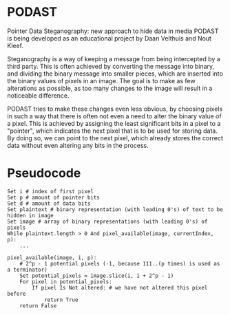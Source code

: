 # PODAST
Pointer Data Steganography: new approach to hide data in media
PODAST is being developed as an educational project by Daan Velthuis and Nout Kleef.

Steganography is a way of keeping a message from being intercepted by a third party.
This is often achieved by converting the message into binary, and dividing the binary message into smaller pieces,
which are inserted into the binary values of pixels in an image.
The goal is to make as few alterations as possible, as too many changes to the image will result in a noticeable difference.

PODAST tries to make these changes even less obvious, by choosing pixels in such a way that there is often not even a need to alter the binary value of a pixel.
This is achieved by assigning the least significant bits in a pixel to a "pointer", which indicates the next pixel that is to be used for storing data.
By doing so, we can point to the next pixel, which already stores the correct data without even altering any bits in the process.

# Pseudocode

```{javascript, eval=FALSE}
Set i # index of first pixel
Set p # amount of pointer bits
Set d # amount of data bits
Set plaintext # binary representation (with leading 0's) of text to be hidden in image
Set image # array of binary representations (with leading 0's) of pixels
While plaintext.length > 0 And pixel_available(image, currentIndex, p):
	...

pixel_available(image, i, p):
	# 2^p - 1 potential pixels (-1, because 111..(p times) is used as a terminator)
	Set potential_pixels = image.slice(i, i + 2^p - 1)
	For pixel in potential_pixels:
		If pixel Is Not altered: # we have not altered this pixel before
			return True
	return False
```